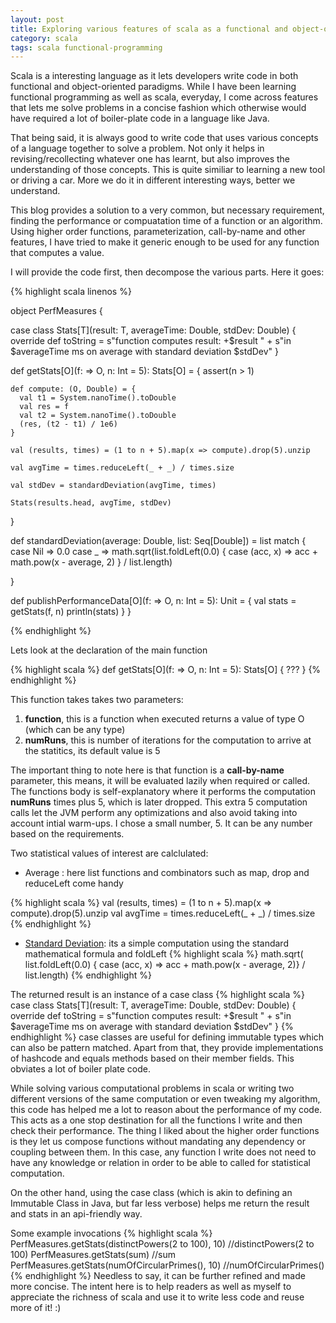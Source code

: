 ```yaml
---
layout: post
title: Exploring various features of scala as a functional and object-oriented language
category: scala
tags: scala functional-programming
---
```


Scala is a interesting language as it lets developers write code in both functional and object-oriented paradigms. While I have been learning functional programming as well as scala, everyday, I come across features that lets me solve problems in a concise fashion which otherwise would have required a lot of boiler-plate code in a language like Java. 

That being said, it is always good to write code that uses various concepts of a language together to solve a problem. Not only it helps in revising/recollecting whatever one has learnt, but also improves the understanding of those concepts. This is quite similiar to learning a new tool or driving a car. More we do it in different interesting ways, better we understand.

This blog provides a solution to a very common, but necessary requirement, finding the performance or compuatation time of a function or an algorithm. Using higher order functions, parameterization, call-by-name and other features, I have tried to make it generic enough to be used for any function that computes a value.

I will provide the code first, then decompose the various parts. Here it goes:

{% highlight scala linenos %}

object PerfMeasures {

  case class Stats[T](result: T, averageTime: Double, stdDev: Double) {
    override def toString = s"function computes result: +$result " +
      s"in $averageTime ms on average with standard deviation $stdDev"
  }

  def getStats[O](f: => O, n: Int = 5): Stats[O] = {
    assert(n > 1)

    def compute: (O, Double) = {
      val t1 = System.nanoTime().toDouble
      val res = f
      val t2 = System.nanoTime().toDouble
      (res, (t2 - t1) / 1e6)
    }

    val (results, times) = (1 to n + 5).map(x => compute).drop(5).unzip

    val avgTime = times.reduceLeft(_ + _) / times.size

    val stdDev = standardDeviation(avgTime, times)

    Stats(results.head, avgTime, stdDev)
  }

  def standardDeviation(average: Double, list: Seq[Double]) = list match {
    case Nil => 0.0
    case _ =>
      math.sqrt(list.foldLeft(0.0) { 
      		case (acc, x) => acc + math.pow(x - average, 2)
		} / list.length)

  }

  def publishPerformanceData[O](f: => O, n: Int = 5): Unit = {
    val stats = getStats(f, n)
    println(stats)
  }
}

{% endhighlight %}

Lets look at the declaration of the main function

{% highlight scala %}
def getStats[O](f: => O, n: Int = 5): Stats[O] {
    ???
}
{% endhighlight %}

This function takes takes two parameters:

1.  **function**, this is a function when executed returns a value of type O (which can be any type)
2.  **numRuns**, this is number of iterations for the computation to arrive at the statitics, its default value is 5

The important thing to note here is that function is a **call-by-name** parameter, this means, it will be evaluated lazily when required or called. The functions body is self-explanatory where it performs the computation **numRuns** times plus 5, which is later dropped. This extra 5 computation calls let the JVM perform any optimizations and also avoid taking into account intial warm-ups. I chose a small number, 5. It can be any number based on the requirements. 

Two statistical values of interest are calclulated:

* Average : here list functions and combinators such as map, drop and reduceLeft come handy

{% highlight scala %}
val (results, times) = (1 to n + 5).map(x => compute).drop(5).unzip
val avgTime = times.reduceLeft(_ + _) / times.size
{% endhighlight %}

* [Standard Deviation](http://en.wikipedia.org/wiki/Standard_deviation): its a simple computation using the standard mathematical formula and foldLeft
{% highlight scala %}
math.sqrt(
list.foldLeft(0.0) { case (acc, x) => acc + math.pow(x - average, 2)} / list.length)
{% endhighlight %}

The returned result is an instance of a case class
{% highlight scala %}
case class Stats[T](result: T, averageTime: Double, stdDev: Double) {
    override def toString = s"function computes result: +$result " +
      s"in $averageTime ms on average with standard deviation $stdDev"
  }
{% endhighlight %}
case classes are useful for defining immutable types which can also be pattern matched. Apart from that, they provide implementations of hashcode and equals methods based on their member fields. This obviates a lot of boiler plate code.

While solving various computational problems in scala or writing two different versions of the same computation or even tweaking my algorithm, this code has helped me a lot to reason about the performance of my code. This acts as a one stop destination for all the functions I write and then check their performance. The thing I liked about the higher order functions is they let us compose functions without mandating any dependency or coupling between them. In this case, any function I write does not need to have any knowledge or relation in order to be able to called for statistical computation.

On the other hand, using the case class (which is akin to defining an Immutable Class in Java, but far less verbose) helps me return the result and stats in an api-friendly way.

Some example invocations
{% highlight scala %}
PerfMeasures.getStats(distinctPowers(2 to 100), 10) //distinctPowers(2 to 100)
PerfMeasures.getStats(sum) //sum
PerfMeasures.getStats(numOfCircularPrimes(), 10) //numOfCircularPrimes()
{% endhighlight %}
Needless to say, it can be further refined and made more concise. The intent here is to help readers as well as myself to appreciate the richness of scala and use it to write less code and reuse more  of it! :)
